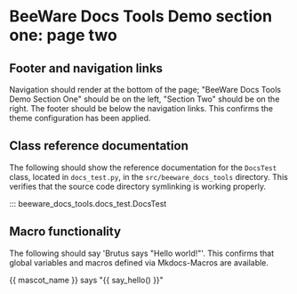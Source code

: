 # BeeWare Docs Tools Demo section one: page two

## Footer and navigation links

Navigation should render at the bottom of the page; "BeeWare Docs Tools Demo Section One" should be on the left, "Section Two" should be on the right. The footer should be below the navigation links. This confirms the theme configuration has been applied.

## Class reference documentation

The following should show the reference documentation for the `DocsTest` class, located in `docs_test.py`, in the `src/beeware_docs_tools` directory. This verifies that the source code directory symlinking is working properly.

::: beeware_docs_tools.docs_test.DocsTest

## Macro functionality

The following should say 'Brutus says "Hello world!"'. This confirms that global variables and macros defined via Mkdocs-Macros are available.

{{ mascot_name }} says "{{ say_hello() }}"

